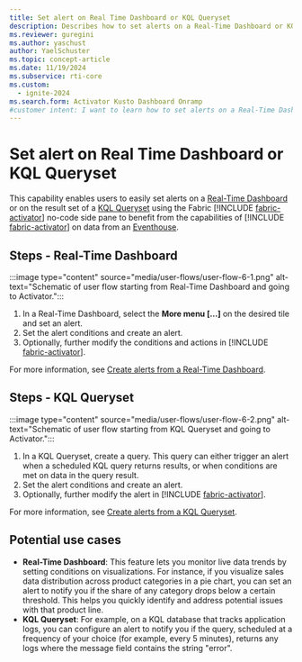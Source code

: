 ```yaml
---
title: Set alert on Real Time Dashboard or KQL Queryset
description: Describes how to set alerts on a Real-Time Dashboard or KQL Queryset, providing scenario-based examples and step-by-step instructions.
ms.reviewer: guregini
ms.author: yaschust
author: YaelSchuster
ms.topic: concept-article
ms.date: 11/19/2024
ms.subservice: rti-core
ms.custom:
  - ignite-2024
ms.search.form: Activator Kusto Dashboard Onramp
#customer intent: I want to learn how to set alerts on a Real-Time Dashboard or KQL Queryset.
---
```

# Set alert on Real Time Dashboard or KQL Queryset

This capability enables users to easily set alerts on a [Real-Time Dashboard](dashboard-real-time-create.md) or on the result set of a [KQL Queryset](kusto-query-set.md) using the Fabric [!INCLUDE [fabric-activator](includes/fabric-activator.md)] no-code side pane to benefit from the capabilities of [!INCLUDE [fabric-activator](includes/fabric-activator.md)] on data from an [Eventhouse](eventhouse.md).

## Steps - Real-Time Dashboard

:::image type="content" source="media/user-flows/user-flow-6-1.png" alt-text="Schematic of user flow starting from Real-Time Dashboard and going to Activator.":::

1. In a Real-Time Dashboard, select the **More menu [...]** on the desired tile and set an alert.
1. Set the alert conditions and create an alert.
1. Optionally, further modify the conditions and actions in [!INCLUDE [fabric-activator](includes/fabric-activator.md)].

For more information, see [Create alerts from a Real-Time Dashboard](data-activator/activator-get-data-real-time-dashboard.md).

## Steps - KQL Queryset

:::image type="content" source="media/user-flows/user-flow-6-2.png" alt-text="Schematic of user flow starting from KQL Queryset and going to Activator.":::

1. In a KQL Queryset, create a query. This query can either trigger an alert when a scheduled KQL query returns results, or when conditions are met on data in the query result.
1. Set the alert conditions and create an alert.
1. Optionally, further modify the alert in [!INCLUDE [fabric-activator](includes/fabric-activator.md)].

For more information, see [Create alerts from a KQL Queryset](data-activator/activator-alert-queryset.md).

## Potential use cases

* **Real-Time Dashboard**: This feature lets you monitor live data trends by setting conditions on visualizations. For instance, if you visualize sales data distribution across product categories in a pie chart, you can set an alert to notify you if the share of any category drops below a certain threshold. This helps you quickly identify and address potential issues with that product line. 
* **KQL Queryset**: For example, on a KQL database that tracks application logs, you can configure an alert to notify you if the query, scheduled at a frequency of your choice (for example, every 5 minutes), returns any logs where the message field contains the string "error". 

